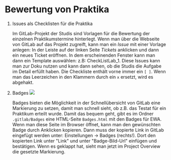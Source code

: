 # Bewertung von Praktika
1. Issues als Checklisten für die Praktika
   
    Im GitLab-Projekt der Studis sind Vorlagen für die Bewertung der einzelnen Praktikumstermine hinterlegt. Wenn man über die Webseite von GitLab auf das Projekt zugreift, kann man ein *Issue* mit einer Vorlage anlegen: In der Leiste auf der linken Seite *Tickets* anklicken und dann ein neues Ticket eröffnen. In dem erscheinenden Fenster kann man dann ein Template auswählen: z.B: CheckListLab_1.
  Diese Issues kann man zur Doku nutzen und kann dann sehen, ob die Studis die Aufgabe im Detail erfüllt haben.
  Die Checkliste enthält vorne immer ein `[ ]`. Wenn man das Leerzeichen in den Klammern durch ein `x` ersetzt, wird es abgehakt.
2. Badges ![](https://img.shields.io/badge/EWA-ist_toll-green)

   Badges bieten die Möglichkeit in der Schnellübersicht von GitLab eine Markierung zu setzen, damit man schnell sieht, ob z.B. das Testat für ein Praktikum erteilt wurde. Damit das bequem geht, gibt es im Ordner `.gitlab/Badges` eine HTML-Seite `Badges.html` mit den Badges für EWA. Wenn man diese Seite im Browser öffnet, kann man den gewünschten Badge durch Anklicken kopieren.
   Dann muss der kopierte Link in GitLab eingefügt werden unter: Einstellungen -> Badges (rechts!). Dort den kopierten Link unter "Link" und unter "Badge-Bild-Url" einfügen und bestätigen.
   Wenn es geklappt hat, sieht man jetzt im Project Overview die gesetzte Markierung. 
